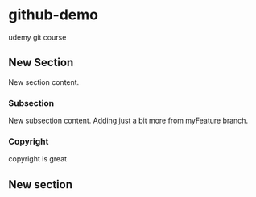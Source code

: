# github-demo
udemy git course

## New Section
New section content.
### Subsection
New subsection content.  Adding just a bit more from myFeature branch.

### Copyright
copyright is great

## New section

